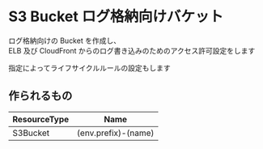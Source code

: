 # S3 Bucket ログ格納向けバケット

ログ格納向けの Bucket を作成し、  
ELB 及び CloudFront からのログ書き込みのためのアクセス許可設定をします

指定によってライフサイクルルールの設定もします


## 作られるもの

| ResourceType     | Name                         |
|----              |----                          |
| S3Bucket         | (env.prefix)-(name)          |
